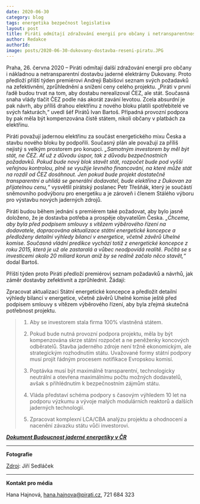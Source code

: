 ```yaml
---
date: 2020-06-30
category: blog
tags: energetika bezpečnost legislativa
layout: post
title: Piráti odmítají zdražování energií pro občany i netransparentnost v dostavbě Dukovan. Představili vlastní řešení 
author: Redakce
authorId:  
image: posts/2020-06-30-dukovany-dostavba-reseni-piratu.JPG	
---
```


Praha, 26. června 2020 – Piráti odmítají další zdražování energií pro občany i nákladnou a netransparentní dostavbu jaderné elektrárny Dukovany. Proto předloží příští týden premiérovi Andreji Babišovi seznam svých požadavků na zefektivnění, zprůhlednění a snížení ceny celého projektu. „Piráti v první řadě budou trvat na tom, aby dostabu nerealizoval ČEZ, ale stát. Současná snaha vlády tlačit ČEZ podle nás akorát zavání levotou. Zcela absurdní je pak návrh, aby příliš drahou elektřinu z nového bloku platili spotřebitelé ve svých fakturách,“ uvedl šéf Pirátů Ivan Bartoš. Případná provozní podpora by pak měla být kompenzována čistě státem, nikoli občany v platbách za elektřinu.

Piráti považují jadernou elektřinu za součást energetického mixu Česka a stavbu nového bloku by podpořili. Současný plán ale považují za příliš nejistý s velkým prostorem pro korupci. *„Samotným investorem by měl být stát, ne ČEZ. Ať už z důvodu úspor, tak z důvodu bezpečnostních požadavků. Pokud bude nový blok stavět stát, rozpočet bude pod vyšší veřejnou kontrolou, plně se využije levného financování, na které může stát na rozdíl od ČEZ dosáhnout. Jen pokud bude projekt dostatečně transparentní a uhlídá se generální dodavatel, bude elektřina z Dukovan za přijatelnou cenu,“* vysvětlil pirátský poslanec Petr Třešňák, který je součástí sněmovního podvýboru pro energetiku a je zároveň i členem Stálého výboru pro výstavbu nových jaderných zdrojů.

Piráti budou během jednání s premiérem také požadovat, aby bylo jasně doloženo, že je dostavba potřeba a prospěje obyvatelům Česka. *„Chceme, aby byla před podpisem smlouvy s vítězem výběrového řízení na dodavatele, dopracována aktualizace státní energetické koncepce a předloženy detailní výhledy bilancí v energetice, včetně závěrů Uhelné komise. Současná vládní predikce vychází totiž z energetické koncepce z roku 2015, která je už ale zastaralá a vůbec neodpovídá realitě. Počítá se s investicemi okolo 20 miliard korun aniž by se reálně začalo něco stavět,“* dodal Bartoš.

Příští týden proto Piráti předloží premiérovi seznam požadavků a návrhů, jak záměr dostavby zefektivnit a zprůhlednit. Žádají:

Zpracovat aktualizaci Státní energetické koncepce a předložit detailní výhledy bilancí v energetice, včetně závěrů Uhelné komise ještě před podpisem smlouvy s vítězem výběrového řízení, aby byla zřejmá skutečná potřebnost projektu.

> 1. Aby se investorem stala firma 100% vlastněná státem.
>
> 2. Pokud bude nutná provozní podpora projektu, měla by být kompenzována skrze státní rozpočet a ne peněženky koncových odběratelů. Stavba jaderného zdroje není tržně ekonomickým, ale strategickým rozhodnutím státu. Uvažované formy státní podpory musí projít řádným procesem notifikace Evropskou komisí.
>
> 3. Poptávka musí být maximálně transparentní, technologicky neutrální a otevřena maximálnímu počtu možných dodavatelů, avšak s přihlédnutím k bezpečnostním zájmům státu.
>
> 4. Vláda představí schéma podpory s časovým výhledem 10 let na podporu výzkumu a vývoje malých modulárních reaktorů a dalších jaderných technologií.
>
> 5. Zpracovat komplexní LCA/CBA analýzu projektu a ohodnocení a nacenění závazku státu vůči investorovi.

***[Dokument Budoucnost jaderné energetiky v ČR](https://www.pirati.cz/assets/pdf/budoucnost-je-cr.pdf)***

---
**Fotografie**

[Zdroj](https://commons.wikimedia.org/wiki/File:Overview_of_Dukovany_Nuclear_Power_Plant_in_Dukovany,_T%C5%99eb%C3%AD%C4%8D_District.JPG): Jiří Sedláček

---

**Kontakt pro média**

Hana Hajnová, <hana.hajnova@pirati.cz>, 721 684 323
